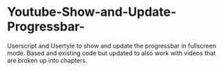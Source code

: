 # Youtube-Show-and-Update-Progressbar-
Userscript and Usertyle to show and update the progressbar in fullscreen mode. Based and existing code but updated to also work with videos that are broken up into chapters. 
